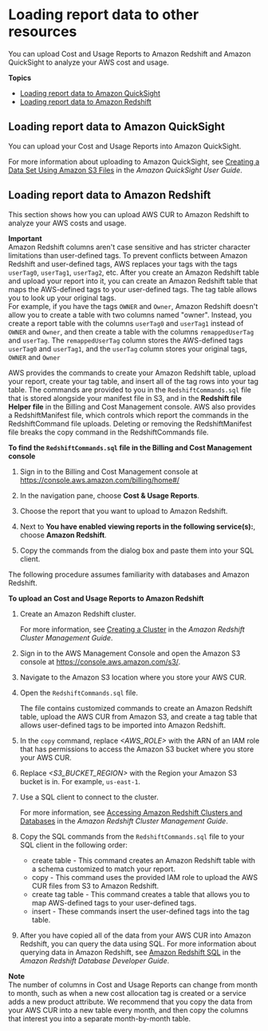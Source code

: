 # Loading report data to other resources<a name="cur-query-other"></a>

You can upload Cost and Usage Reports to Amazon Redshift and Amazon QuickSight to analyze your AWS cost and usage\.

**Topics**
+ [Loading report data to Amazon QuickSight](#cur-query-other-qs)
+ [Loading report data to Amazon Redshift](#cur-query-other-rs)

## Loading report data to Amazon QuickSight<a name="cur-query-other-qs"></a>

You can upload your Cost and Usage Reports into Amazon QuickSight\.

For more information about uploading to Amazon QuickSight, see [Creating a Data Set Using Amazon S3 Files](https://docs.aws.amazon.com/quicksight/latest/user/create-a-data-set-s3.html) in the *Amazon QuickSight User Guide*\.

## Loading report data to Amazon Redshift<a name="cur-query-other-rs"></a>

This section shows how you can upload AWS CUR to Amazon Redshift to analyze your AWS costs and usage\.

**Important**  
Amazon Redshift columns aren't case sensitive and has stricter character limitations than user\-defined tags\. To prevent conflicts between Amazon Redshift and user\-defined tags, AWS replaces your tags with the tags `userTag0`, `userTag1`, `userTag2`, etc\. After you create an Amazon Redshift table and upload your report into it, you can create an Amazon Redshift table that maps the AWS\-defined tags to your user\-defined tags\. The tag table allows you to look up your original tags\.  
For example, if you have the tags `OWNER` and `Owner`, Amazon Redshift doesn't allow you to create a table with two columns named "owner"\. Instead, you create a report table with the columns `userTag0` and `userTag1` instead of `OWNER` and `Owner`, and then create a table with the columns `remappedUserTag` and `userTag`\. The `remappedUserTag` column stores the AWS\-defined tags `userTag0` and `userTag1`, and the `userTag` column stores your original tags, `OWNER` and `Owner` 

AWS provides the commands to create your Amazon Redshift table, upload your report, create your tag table, and insert all of the tag rows into your tag table\. The commands are provided to you in the `RedshiftCommands.sql` file that is stored alongside your manifest file in S3, and in the **Redshift file** **Helper file** in the Billing and Cost Management console\. AWS also provides a RedshiftManifest file, which controls which report the commands in the RedshiftCommand file uploads\. Deleting or removing the RedshiftManifest file breaks the copy command in the RedshiftCommands file\.

**To find the `RedshiftCommands.sql` file in the Billing and Cost Management console**

1. Sign in to the Billing and Cost Management console at [https://console\.aws\.amazon\.com/billing/home\#/](http://console.aws.amazon.com/billing)

1. In the navigation pane, choose **Cost & Usage Reports**\.

1. Choose the report that you want to upload to Amazon Redshift\.

1. Next to **You have enabled viewing reports in the following service\(s\):**, choose **Amazon Redshift**\.

1. Copy the commands from the dialog box and paste them into your SQL client\.

The following procedure assumes familiarity with databases and Amazon Redshift\.

**To upload an Cost and Usage Reports to Amazon Redshift**

1. Create an Amazon Redshift cluster\.

   For more information, see [Creating a Cluster](https://docs.aws.amazon.com/redshift/latest/mgmt/managing-clusters-console.html#create-cluster) in the *Amazon Redshift Cluster Management Guide*\.

1. Sign in to the AWS Management Console and open the Amazon S3 console at [https://console\.aws\.amazon\.com/s3/](https://console.aws.amazon.com/s3/)\.

1. Navigate to the Amazon S3 location where you store your AWS CUR\.

1. Open the `RedshiftCommands.sql` file\.

   The file contains customized commands to create an Amazon Redshift table, upload the AWS CUR from Amazon S3, and create a tag table that allows user\-defined tags to be imported into Amazon Redshift\.

1. In the `copy` command, replace *<AWS\_ROLE>* with the ARN of an IAM role that has permissions to access the Amazon S3 bucket where you store your AWS CUR\.

1. Replace *<S3\_BUCKET\_REGION>* with the Region your Amazon S3 bucket is in\. For example, `us-east-1`\.

1. Use a SQL client to connect to the cluster\.

   For more information, see [Accessing Amazon Redshift Clusters and Databases](https://docs.aws.amazon.com/redshift/latest/mgmt/using-rs-tools.html) in the *Amazon Redshift Cluster Management Guide*\.

1. Copy the SQL commands from the `RedshiftCommands.sql` file to your SQL client in the following order:
   + create table \- This command creates an Amazon Redshift table with a schema customized to match your report\.
   + copy \- This command uses the provided IAM role to upload the AWS CUR files from S3 to Amazon Redshift\.
   + create tag table \- This command creates a table that allows you to map AWS\-defined tags to your user\-defined tags\.
   + insert \- These commands insert the user\-defined tags into the tag table\.

1. After you have copied all of the data from your AWS CUR into Amazon Redshift, you can query the data using SQL\. For more information about querying data in Amazon Redshift, see [Amazon Redshift SQL](https://docs.aws.amazon.com/redshift/latest/dg/c_redshift-sql.html) in the *Amazon Redshift Database Developer Guide*\.

**Note**  
The number of columns in Cost and Usage Reports can change from month to month, such as when a new cost allocation tag is created or a service adds a new product attribute\. We recommend that you copy the data from your AWS CUR into a new table every month, and then copy the columns that interest you into a separate month\-by\-month table\.